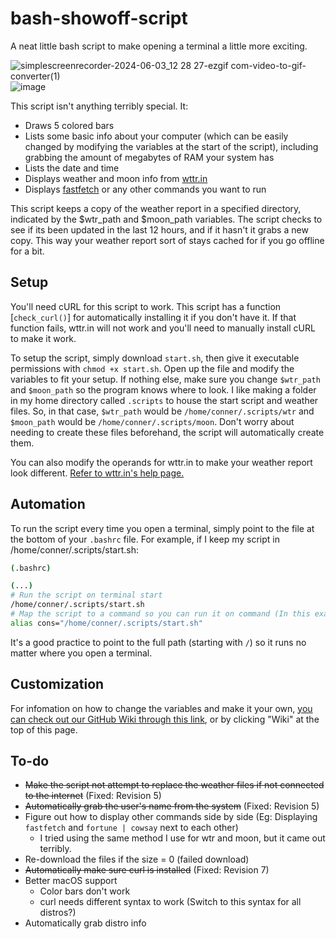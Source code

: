 # bash-showoff-script
A neat little bash script to make opening a terminal a little more exciting.

![simplescreenrecorder-2024-06-03_12 28 27-ezgif com-video-to-gif-converter(1)](https://github.com/THEWHITEBOY503/bash-showoff-script/assets/28698926/e9a746f4-b6da-4a47-a4f8-32b64642d364)
![image](https://github.com/THEWHITEBOY503/bash-showoff-script/assets/28698926/482bc92d-5653-426a-98c9-01dc581885ff)

This script isn't anything terribly special. It:

- Draws 5 colored bars
- Lists some basic info about your computer (which can be easily changed by modifying the variables at the start of the script), including grabbing the amount of megabytes of RAM your system has
- Lists the date and time
- Displays weather and moon info from [wttr.in](https://github.com/chubin/wttr.in)
- Displays [fastfetch](https://github.com/fastfetch-cli/fastfetch) or any other commands you want to run

This script keeps a copy of the weather report in a specified directory, indicated by the $wtr_path and $moon_path variables. The script checks to see if its been updated in the last 12 hours, and if it hasn't it grabs a new copy. This way your weather report sort of stays cached for if you go offline for a bit. 

## Setup
You'll need cURL for this script to work. This script has a function [`check_curl()`] for automatically installing it if you don't have it. If that function fails, wttr.in will not work and you'll need to manually install cURL to make it work. 

To setup the script, simply download `start.sh`, then give it executable permissions with `chmod +x start.sh`. Open up the file and modify the variables to fit your setup. If nothing else, make sure you change `$wtr_path` and `$moon_path` so the program knows where to look.
I like making a folder in my home directory called `.scripts` to house the start script and weather files. So, in that case, `$wtr_path` would be `/home/conner/.scripts/wtr` and `$moon_path` would be `/home/conner/.scripts/moon`. Don't worry about needing to create these files beforehand, the script will automatically create them. 

You can also modify the operands for wttr.in to make your weather report look different. [Refer to wttr.in's help page.](https://wttr.in/:help)

## Automation
To run the script every time you open a terminal, simply point to the file at the bottom of your `.bashrc` file. For example, if I keep my script in /home/conner/.scripts/start.sh:

```bash
(.bashrc)

(...)
# Run the script on terminal start
/home/conner/.scripts/start.sh
# Map the script to a command so you can run it on command (In this example, this assigns the script to the `cons` command)
alias cons="/home/conner/.scripts/start.sh"
```
It's a good practice to point to the full path (starting with `/`) so it runs no matter where you open a terminal.


## Customization
For infomation on how to change the variables and make it your own, [you can check out our GitHub Wiki through this link](https://github.com/THEWHITEBOY503/bash-showoff-script/wiki/Customizing-bash%E2%80%90showoff%E2%80%90script), or by clicking "Wiki" at the top of this page.

## To-do
- ~~Make the script not attempt to replace the weather files if not connected to the internet~~ (Fixed: Revision 5)
- ~~Automatically grab the user's name from the system~~ (Fixed: Revision 5)
- Figure out how to display other commands side by side (Eg: Displaying `fastfetch` and `fortune | cowsay` next to each other)
  - I tried using the same method I use for wtr and moon, but it came out terribly.
- Re-download the files if the size = 0 (failed download)
- ~~Automatically make sure curl is installed~~ (Fixed: Revision 7)
- Better macOS support
  - Color bars don't work
  - curl needs different syntax to work (Switch to this syntax for all distros?)
- Automatically grab distro info
